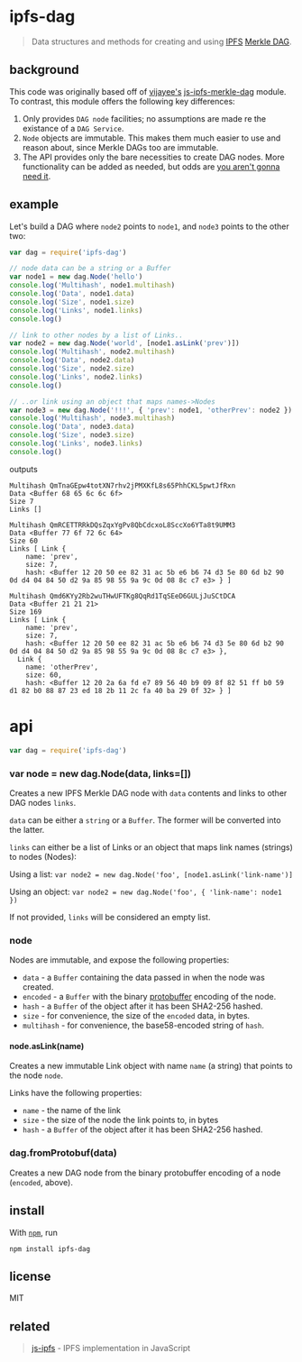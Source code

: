 # ipfs-dag

> Data structures and methods for creating and using [IPFS](https://ipfs.io)
> [Merkle DAG](https://github.com/jbenet/random-ideas/issues/20).

## background

This code was originally based off of [vijayee's](https://github.com/vijayee)
[js-ipfs-merkle-dag](https://github.com/vijayee/js-ipfs-merkle-dag) module. To
contrast, this module offers the following key differences:

1. Only provides `DAG node` facilities; no assumptions are made re the existance
   of a `DAG Service`.
2. `Node` objects are immutable. This makes them much easier to use and reason
   about, since Merkle DAGs too are immutable.
3. The API provides only the bare necessities to create DAG nodes. More
   functionality can be added as needed, but odds are [you aren't gonna need
   it](http://c2.com/cgi/wiki?YouArentGonnaNeedIt).

## example

Let's build a DAG where `node2` points to `node1`, and `node3` points to the
other two:

```js
var dag = require('ipfs-dag')

// node data can be a string or a Buffer
var node1 = new dag.Node('hello')
console.log('Multihash', node1.multihash)
console.log('Data', node1.data)
console.log('Size', node1.size)
console.log('Links', node1.links)
console.log()

// link to other nodes by a list of Links..
var node2 = new dag.Node('world', [node1.asLink('prev')])
console.log('Multihash', node2.multihash)
console.log('Data', node2.data)
console.log('Size', node2.size)
console.log('Links', node2.links)
console.log()

// ..or link using an object that maps names->Nodes
var node3 = new dag.Node('!!!', { 'prev': node1, 'otherPrev': node2 })
console.log('Multihash', node3.multihash)
console.log('Data', node3.data)
console.log('Size', node3.size)
console.log('Links', node3.links)
console.log()
```

outputs

```
Multihash QmTnaGEpw4totXN7rhv2jPMXKfL8s65PhhCKL5pwtJfRxn
Data <Buffer 68 65 6c 6c 6f>
Size 7
Links []

Multihash QmRCETTRRkDQsZqxYgPv8QbCdcxoL8SccXo6YTa8t9UMM3
Data <Buffer 77 6f 72 6c 64>
Size 60
Links [ Link {
    name: 'prev',
    size: 7,
    hash: <Buffer 12 20 50 ee 82 31 ac 5b e6 b6 74 d3 5e 80 6d b2 90 0d d4 04 84 50 d2 9a 85 98 55 9a 9c 0d 08 8c c7 e3> } ]

Multihash Qmd6KYy2Rb2wuTHwUFTKg8QqRd1TqSEeD6GULjJuSCtDCA
Data <Buffer 21 21 21>
Size 169
Links [ Link {
    name: 'prev',
    size: 7,
    hash: <Buffer 12 20 50 ee 82 31 ac 5b e6 b6 74 d3 5e 80 6d b2 90 0d d4 04 84 50 d2 9a 85 98 55 9a 9c 0d 08 8c c7 e3> },
  Link {
    name: 'otherPrev',
    size: 60,
    hash: <Buffer 12 20 2a 6a fd e7 89 56 40 b9 09 8f 82 51 ff b0 59 d1 82 b0 88 87 23 ed 18 2b 11 2c fa 40 ba 29 0f 32> } ]
```

# api

```js
var dag = require('ipfs-dag')
```

### var node = new dag.Node(data, links=[])

Creates a new IPFS Merkle DAG node with `data` contents and links to other DAG
nodes `links`.

`data` can be either a `string` or a `Buffer`. The former will be converted into
the latter.

`links` can either be a list of Links or an object that maps link names
(strings) to nodes (Nodes):

Using a list: `var node2 = new dag.Node('foo', [node1.asLink('link-name')]`

Using an object: `var node2 = new dag.Node('foo', { 'link-name': node1 })`

If not provided, `links` will be considered an empty list.

### node

Nodes are immutable, and expose the following properties:

- `data` - a `Buffer` containing the data passed in when the node was created.
- `encoded` - a `Buffer` with the binary
  [protobuffer](https://developers.google.com/protocol-buffers/) encoding of the
  node.
- `hash` - a `Buffer` of the object after it has been SHA2-256 hashed.
- `size` - for convenience, the size of the `encoded` data, in bytes.
- `multihash` - for convenience, the base58-encoded string of `hash`.

#### node.asLink(name)

Creates a new immutable Link object with name `name` (a string) that points to
the node `node`.

Links have the following properties:

- `name` - the name of the link
- `size` - the size of the node the link points to, in bytes
- `hash` - a `Buffer` of the object after it has been SHA2-256 hashed.

### dag.fromProtobuf(data)

Creates a new DAG node from the binary protobuffer encoding of a node
(`encoded`, above).

## install

With [`npm`](http://npmjs.org/), run

```
npm install ipfs-dag
```

## license

MIT

## related

> [js-ipfs](https://github.com/ipfs/js-ipfs/) - IPFS implementation in
> JavaScript 
